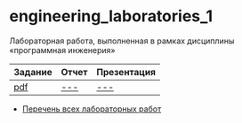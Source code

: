 # engineering_laboratories_1

Лабораторная работа, выполненная в рамках дисциплины «программная инженерия» 

| Задание | Отчет | Презентация |
|---------|-------|-------------|
| [pdf](https://github.com/BFI-2202/engineering_laboratories/blob/2a3e3d864ecec2b940646c2334fd25a7cb661ef2/semester_01/laboratory_02.pdf) | [---]() | [---]() |

* [Перечень всех лабораторных работ](https://github.com/BFI-2202/engineering_laboratories)
